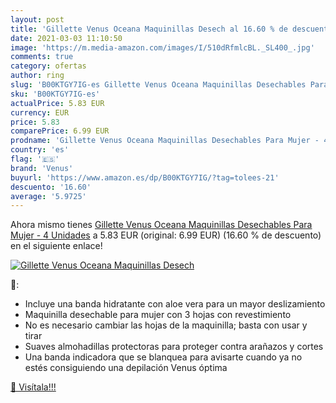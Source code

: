 ```yaml
---
layout: post
title: 'Gillette Venus Oceana Maquinillas Desech al 16.60 % de descuento'
date: 2021-03-03 11:10:50
image: 'https://m.media-amazon.com/images/I/510dRfmlcBL._SL400_.jpg'
comments: true
category: ofertas
author: ring
slug: 'B00KTGY7IG-es Gillette Venus Oceana Maquinillas Desechables Para Mujer -...'
sku: 'B00KTGY7IG-es'
actualPrice: 5.83 EUR
currency: EUR
price: 5.83
comparePrice: 6.99 EUR
prodname: 'Gillette Venus Oceana Maquinillas Desechables Para Mujer - 4 Unidades'
country: 'es'
flag: '🇪🇸'
brand: 'Venus'
buyurl: 'https://www.amazon.es/dp/B00KTGY7IG/?tag=tolees-21'
descuento: '16.60'
average: '5.9725'
---
```


Ahora mismo tienes [Gillette Venus Oceana Maquinillas Desechables Para Mujer - 4 Unidades](https://www.amazon.es/dp/B00KTGY7IG/?tag=tolees-21) a 5.83 EUR (original: 6.99 EUR) (16.60 %  de descuento) en el siguiente enlace!

[![Gillette Venus Oceana Maquinillas Desech](https://m.media-amazon.com/images/I/510dRfmlcBL._SL400_.jpg)](https://www.amazon.es/dp/B00KTGY7IG/?tag=tolees-21)

🔎:

- Incluye una banda hidratante con aloe vera para un mayor deslizamiento
- Maquinilla desechable para mujer con 3 hojas con revestimiento
- No es necesario cambiar las hojas de la maquinilla; basta con usar y tirar
- Suaves almohadillas protectoras para proteger contra arañazos y cortes
- Una banda indicadora que se blanquea para avisarte cuando ya no estés consiguiendo una depilación Venus óptima

[🛒 Visítala!!!](https://www.amazon.es/dp/B00KTGY7IG/?tag=tolees-21)
